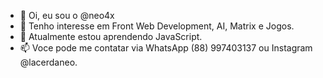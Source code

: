 - 👋 Oi, eu sou o @neo4x
- 👀 Tenho interesse em Front Web Development, AI, Matrix e Jogos.
- 🌱 Atualmente estou aprendendo JavaScript.
- 📫 Voce pode me contatar via WhatsApp (88) 997403137 ou Instagram @lacerdaneo.

<!---
neo4x/neo4x is a ✨ special ✨ repository because its `README.md` (this file) appears on your GitHub profile.
You can click the Preview link to take a look at your changes.
--->

